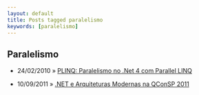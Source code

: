 ```yaml
---
layout: default
title: Posts tagged paralelismo
keywords: [paralelismo]
---
```

<h2 class="category">Paralelismo</h2>
<ul class="posts">
<li>
<p>
<span class="date">24/02/2010</span> &raquo; 
<a href="/blog/plinq-paralelismo-no-net-4-com-parallel-linq">PLINQ: Paralelismo no .Net 4 com Parallel LINQ</a>
</p>
</li> 
<li>
<p>
<span class="date">10/09/2011</span> &raquo; 
<a href="/blog/net-e-arquiteturas-modernas-na-qconsp-2011">.NET e Arquiteturas Modernas na QConSP 2011</a>
</p>
</li> 
</ul>
